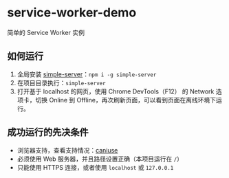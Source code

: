 # service-worker-demo

简单的 Service Worker 实例

## 如何运行

1. 全局安装 [simple-server](https://www.npmjs.com/package/simple-server)：`npm i -g simple-server`
2. 在项目目录执行：`simple-server`
3. 打开基于 localhost 的网页，使用 Chrome DevTools（F12） 的 Network 选项卡，切换 Online 到 Offline，再次刷新页面，可以看到页面在离线环境下运行。

## 成功运行的先决条件

- 浏览器支持，查看支持情况：[caniuse](https://caniuse.com/#search=Service%20Workers)
- 必须使用 Web 服务器，并且路径设置正确（本项目运行在 `/`）
- 只能使用 HTTPS 连接，或者使用 `localhost` 或 `127.0.0.1`
